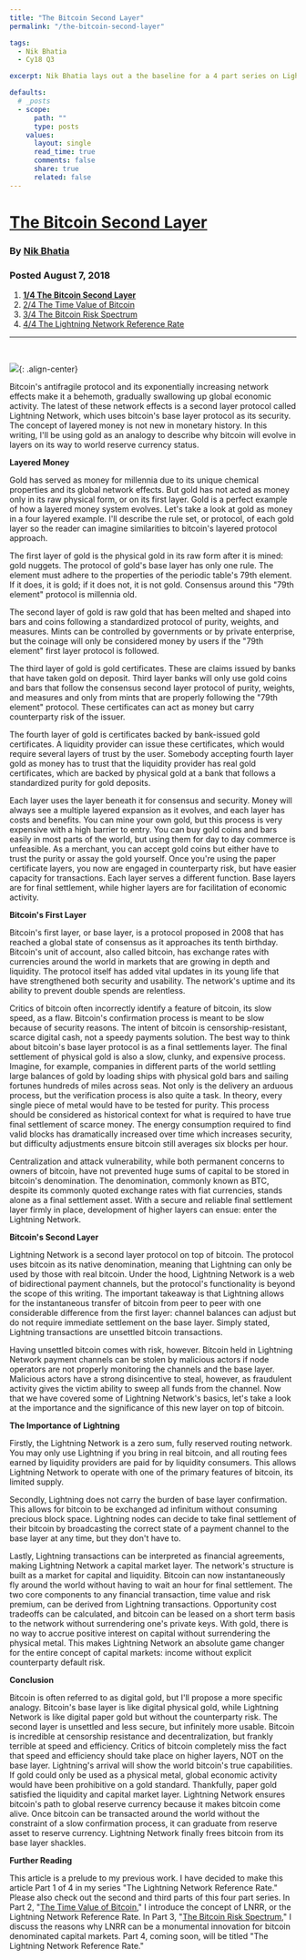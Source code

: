 ```yaml
---
title: "The Bitcoin Second Layer"
permalink: "/the-bitcoin-second-layer" 

tags:
  - Nik Bhatia
  - Cy18 Q3

excerpt: Nik Bhatia lays out a the baseline for a 4 part series on Lightning Network. In this post, he draws similarities between LN and paper gold, with differences. Posted August 7, 2018.

defaults:
  # _posts
  - scope:
      path: ""
      type: posts
    values:
      layout: single
      read_time: true
      comments: false
      share: true
      related: false
---
```


# [The Bitcoin Second Layer](https://medium.com/@timevalueofbtc/the-bitcoin-second-layer-d503949d0a06)
### By [Nik Bhatia](https://medium.com/@timevalueofbtc)
### Posted August 7, 2018

1. **[1/4 The Bitcoin Second Layer](https://cryptowords.github.io/the-bitcoin-second-layer)**
2. [2/4 The Time Value of Bitcoin](https://cryptowords.github.io/the-time-value-of-bitcoin)
3. [3/4 The Bitcoin Risk Spectrum](https://cryptowords.github.io/the-bitcoin-risk-spectrum)
4. [4/4 The Lightning Network Reference Rate](https://cryptowords.github.io/the-lightning-reference-rate)

***

<br>

![](/assets/images/cy18/cy18q3m8/nb-1.png){: .align-center}

Bitcoin's antifragile protocol and its exponentially increasing network effects make it a behemoth, gradually swallowing up global economic activity. The latest of these network effects is a second layer protocol called Lightning Network, which uses bitcoin's base layer protocol as its security. The concept of layered money is not new in monetary history. In this writing, I'll be using gold as an analogy to describe why bitcoin will evolve in layers on its way to world reserve currency status.

**Layered Money**

Gold has served as money for millennia due to its unique chemical properties and its global network effects. But gold has not acted as money only in its raw physical form, or on its first layer. Gold is a perfect example of how a layered money system evolves. Let's take a look at gold as money in a four layered example. I'll describe the rule set, or protocol, of each gold layer so the reader can imagine similarities to bitcoin's layered protocol approach.

The first layer of gold is the physical gold in its raw form after it is mined: gold nuggets. The protocol of gold's base layer has only one rule. The element must adhere to the properties of the periodic table's 79th element. If it does, it is gold; if it does not, it is not gold. Consensus around this "79th element" protocol is millennia old.

The second layer of gold is raw gold that has been melted and shaped into bars and coins following a standardized protocol of purity, weights, and measures. Mints can be controlled by governments or by private enterprise, but the coinage will only be considered money by users if the "79th element" first layer protocol is followed.

The third layer of gold is gold certificates. These are claims issued by banks that have taken gold on deposit. Third layer banks will only use gold coins and bars that follow the consensus second layer protocol of purity, weights, and measures and only from mints that are properly following the "79th element" protocol. These certificates can act as money but carry counterparty risk of the issuer.

The fourth layer of gold is certificates backed by bank-issued gold certificates. A liquidity provider can issue these certificates, which would require several layers of trust by the user. Somebody accepting fourth layer gold as money has to trust that the liquidity provider has real gold certificates, which are backed by physical gold at a bank that follows a standardized purity for gold deposits.

Each layer uses the layer beneath it for consensus and security. Money will always see a multiple layered expansion as it evolves, and each layer has costs and benefits. You can mine your own gold, but this process is very expensive with a high barrier to entry. You can buy gold coins and bars easily in most parts of the world, but using them for day to day commerce is unfeasible. As a merchant, you can accept gold coins but either have to trust the purity or assay the gold yourself. Once you're using the paper certificate layers, you now are engaged in counterparty risk, but have easier capacity for transactions. Each layer serves a different function. Base layers are for final settlement, while higher layers are for facilitation of economic activity.

**Bitcoin's First Layer**

Bitcoin's first layer, or base layer, is a protocol proposed in 2008 that has reached a global state of consensus as it approaches its tenth birthday. Bitcoin's unit of account, also called bitcoin, has exchange rates with currencies around the world in markets that are growing in depth and liquidity. The protocol itself has added vital updates in its young life that have strengthened both security and usability. The network's uptime and its ability to prevent double spends are relentless.

Critics of bitcoin often incorrectly identify a feature of bitcoin, its slow speed, as a flaw. Bitcoin's confirmation process is meant to be slow because of security reasons. The intent of bitcoin is censorship-resistant, scarce digital cash, not a speedy payments solution. The best way to think about bitcoin's base layer protocol is as a final settlements layer. The final settlement of physical gold is also a slow, clunky, and expensive process. Imagine, for example, companies in different parts of the world settling large balances of gold by loading ships with physical gold bars and sailing fortunes hundreds of miles across seas. Not only is the delivery an arduous process, but the verification process is also quite a task. In theory, every single piece of metal would have to be tested for purity. This process should be considered as historical context for what is required to have true final settlement of scarce money. The energy consumption required to find valid blocks has dramatically increased over time which increases security, but difficulty adjustments ensure bitcoin still averages six blocks per hour.

Centralization and attack vulnerability, while both permanent concerns to owners of bitcoin, have not prevented huge sums of capital to be stored in bitcoin's denomination. The denomination, commonly known as BTC, despite its commonly quoted exchange rates with fiat currencies, stands alone as a final settlement asset. With a secure and reliable final settlement layer firmly in place, development of higher layers can ensue: enter the Lightning Network.

**Bitcoin's Second Layer**

Lightning Network is a second layer protocol on top of bitcoin. The protocol uses bitcoin as its native denomination, meaning that Lightning can only be used by those with real bitcoin. Under the hood, Lightning Network is a web of bidirectional payment channels, but the protocol's functionality is beyond the scope of this writing. The important takeaway is that Lightning allows for the instantaneous transfer of bitcoin from peer to peer with one considerable difference from the first layer: channel balances can adjust but do not require immediate settlement on the base layer. Simply stated, Lightning transactions are unsettled bitcoin transactions.

Having unsettled bitcoin comes with risk, however. Bitcoin held in Lightning Network payment channels can be stolen by malicious actors if node operators are not properly monitoring the channels and the base layer. Malicious actors have a strong disincentive to steal, however, as fraudulent activity gives the victim ability to sweep all funds from the channel. Now that we have covered some of Lightning Network's basics, let's take a look at the importance and the significance of this new layer on top of bitcoin.

**The Importance of Lightning**

Firstly, the Lightning Network is a zero sum, fully reserved routing network. You may only use Lightning if you bring in real bitcoin, and all routing fees earned by liquidity providers are paid for by liquidity consumers. This allows Lightning Network to operate with one of the primary features of bitcoin, its limited supply.

Secondly, Lightning does not carry the burden of base layer confirmation. This allows for bitcoin to be exchanged ad infinitum without consuming precious block space. Lightning nodes can decide to take final settlement of their bitcoin by broadcasting the correct state of a payment channel to the base layer at any time, but they don't have to.

Lastly, Lightning transactions can be interpreted as financial agreements, making Lightning Network a capital market layer. The network's structure is built as a market for capital and liquidity. Bitcoin can now instantaneously fly around the world without having to wait an hour for final settlement. The two core components to any financial transaction, time value and risk premium, can be derived from Lightning transactions. Opportunity cost tradeoffs can be calculated, and bitcoin can be leased on a short term basis to the network without surrendering one's private keys. With gold, there is no way to accrue positive interest on capital without surrendering the physical metal. This makes Lightning Network an absolute game changer for the entire concept of capital markets: income without explicit counterparty default risk.

**Conclusion**

Bitcoin is often referred to as digital gold, but I'll propose a more specific analogy. Bitcoin's base layer is like digital physical gold, while Lightning Network is like digital paper gold but without the counterparty risk. The second layer is unsettled and less secure, but infinitely more usable. Bitcoin is incredible at censorship resistance and decentralization, but frankly terrible at speed and efficiency. Critics of bitcoin completely miss the fact that speed and efficiency should take place on higher layers, NOT on the base layer. Lightning's arrival will show the world bitcoin's true capabilities. If gold could only be used as a physical metal, global economic activity would have been prohibitive on a gold standard. Thankfully, paper gold satisfied the liquidity and capital market layer. Lightning Network ensures bitcoin's path to global reserve currency because it makes bitcoin come alive. Once bitcoin can be transacted around the world without the constraint of a slow confirmation process, it can graduate from reserve asset to reserve currency. Lightning Network finally frees bitcoin from its base layer shackles.

**Further Reading**

This article is a prelude to my previous work. I have decided to make this article Part 1 of 4 in my series "The Lightning Network Reference Rate." Please also check out the second and third parts of this four part series. In Part 2, "[The Time Value of Bitcoin](https://medium.com/@timevalueofbtc/the-time-value-of-bitcoin-3807b91f02d2)," I introduce the concept of LNRR, or the Lightning Network Reference Rate. In Part 3, "[The Bitcoin Risk Spectrum](https://medium.com/@timevalueofbtc/the-bitcoin-risk-spectrum-949f6abec290)," I discuss the reasons why LNRR can be a monumental innovation for bitcoin denominated capital markets. Part 4, coming soon, will be titled "The Lightning Network Reference Rate."
